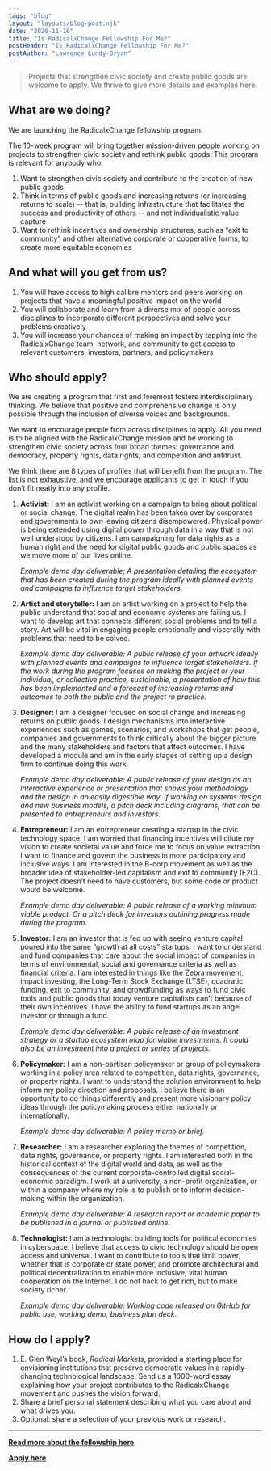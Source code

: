```yaml
---
tags: "blog"
layout: "layouts/blog-post.njk"
date: "2020-11-16"
title: "Is RadicalxChange Fellowship For Me?"
postHeader: "Is RadicalxChange Fellowship For Me?"
postAuthor: "Lawrence Lundy-Bryan"
---
```


> Projects that strengthen civic society and create public goods are welcome to apply. We thrive to give more details and examples here.

## What are we doing?

We are launching the RadicalxChange fellowship program.

The 10-week program will bring together mission-driven people working on projects to strengthen civic society and rethink public goods. This program is relevant for anybody who:

1. Want to strengthen civic society and contribute to the creation of new public goods
2. Think in terms of public goods and increasing returns (or increasing returns to scale) -- that is, building infrastructure that facilitates the success and productivity of others -- and not individualistic value capture
3. Want to rethink incentives and ownership structures, such as “exit to community” and other alternative corporate or cooperative forms, to create more equitable economies

## And what will you get from us?

1. You will have access to high calibre mentors and peers working on projects that have a meaningful positive impact on the world
2. You will collaborate and learn from a diverse mix of people across disciplines to incorporate different perspectives and solve your problems creatively
3. You will increase your chances of making an impact by tapping into the RadicalxChange team, network, and community to get access to relevant customers, investors, partners, and policymakers

## Who should apply?

We are creating a program that first and foremost fosters interdisciplinary thinking. We believe that positive and comprehensive change is only possible through the inclusion of diverse voices and backgrounds.

We want to encourage people from across disciplines to apply. All you need is to be aligned with the RadicalxChange mission and be working to strengthen civic society across four broad themes: governance and democracy, property rights, data rights, and competition and antitrust.

We think there are 8 types of profiles that will benefit from the program. The list is not exhaustive, and we encourage applicants to get in touch if you don’t fit neatly into any profile.

1. **Activist:** I am an activist working on a campaign to bring about political or social change. The digital realm has been taken over by corporates and governments to own leaving citizens disempowered. Physical power is being extended using digital power through data in a way that is not well understood by citizens. I am campaigning for data rights as a human right and the need for digital public goods and public spaces as we move more of our lives online.

   _Example demo day deliverable: A presentation detailing the ecosystem that has been created during the program ideally with planned events and campaigns to influence target stakeholders._

2. **Artist and storyteller:** I am an artist working on a project to help the public understand that social and economic systems are failing us. I want to develop art that connects different social problems and to tell a story. Art will be vital in engaging people emotionally and viscerally with problems that need to be solved.

   _Example demo day deliverable: A public release of your artwork ideally with planned events and campaigns to influence target stakeholders. If the work during the program focuses on making the project or your individual, or collective practice, sustainable, a presentation of how this has been implemented and a forecast of increasing returns and outcomes to both the public and the project ro practice._

3. **Designer:** I am a designer focused on social change and increasing returns on public goods. I design mechanisms into interactive experiences such as games, scenarios, and workshops that get people, companies and governments to think critically about the bigger picture and the many stakeholders and factors that affect outcomes. I have developed a module and am in the early stages of setting up a design firm to continue doing this work.

   _Example demo day deliverable: A public release of your design as an interactive experience or presentation that shows your methodology and the design in an easily digestible way. If working on systems design and new business models, a pitch deck including diagrams, that can be presented to entrepreneurs and investors._

4. **Entrepreneur:** I am an entrepreneur creating a startup in the civic technology space. I am worried that financing incentives will dilute my vision to create societal value and force me to focus on value extraction. I want to finance and govern the business in more participatory and inclusive ways. I am interested in the B-corp movement as well as the broader idea of stakeholder-led capitalism and exit to community (E2C). The project doesn’t need to have customers, but some code or product would be welcome.

   _Example demo day deliverable: A public release of a working minimum viable product. Or a pitch deck for investors outlining progress made during the program._

5. **Investor:** I am an investor that is fed up with seeing venture capital poured into the same “growth at all costs” startups. I want to understand and fund companies that care about the social impact of companies in terms of environmental, social and governance criteria as well as financial criteria. I am interested in things like the Zebra movement, impact investing, the Long-Term Stock Exchange (LTSE), quadratic funding, exit to community, and crowdfunding as ways to fund civic tools and public goods that today venture capitalists can’t because of their own incentives. I have the ability to fund startups as an angel investor or through a fund.

   _Example demo day deliverable: A public release of an investment strategy or a startup ecosystem map for viable investments. It could also be an investment into a project or series of projects._

6. **Policymaker:** I am a non-partisan policymaker or group of policymakers working in a policy area related to competition, data rights, governance, or property rights. I want to understand the solution environment to help inform my policy direction and proposals. I believe there is an opportunity to do things differently and present more visionary policy ideas through the policymaking process either nationally or internationally.

   _Example demo day deliverable: A policy memo or brief._

7. **Researcher:** I am a researcher exploring the themes of competition, data rights, governance, or property rights. I am interested both in the historical context of the digital world and data, as well as the consequences of the current corporate-controlled digital social-economic paradigm. I work at a university, a non-profit organization, or within a company where my role is to publish or to inform decision-making within the organization.

   _Example demo day deliverable: A research report or academic paper to be published in a journal or published online._

8. **Technologist:** I am a technologist building tools for political economies in cyberspace. I believe that access to civic technology should be open access and universal. I want to contribute to tools that limit power, whether that is corporate or state power, and promote architectural and political decentralization to enable more inclusive, vital human cooperation on the Internet. I do not hack to get rich, but to make society richer.

   _Example demo day deliverable: Working code released on GitHub for public use, working demo, business plan deck._

## How do I apply?

1. E. Glen Weyl’s book, _Radical Markets_, provided a starting place for envisioning institutions that preserve democratic values in a rapidly-changing technological landscape. Send us a 1000-word essay explaining how your project contributes to the RadicalxChange movement and pushes the vision forward.
2. Share a brief personal statement describing what you care about and what drives you.
3. Optional: share a selection of your previous work or research.

---

**[Read more about the fellowship here](https://www.radicalxchange.org/fellowship/2021/)**

**[Apply here](fellowship@radicalxchange.org)**
